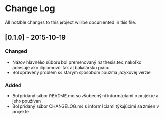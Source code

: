 # Change Log
All notable changes to this project will be documented in this file.

## [0.1.0] - 2015-10-19
### Changed
- Názov hlavného súboru bol premenovaný na thesis.tex, nakoľko adresuje ako diplomovú, tak aj bakalársku prácu
- Bol opravený problém so starým spôsobom použitia jazykovej verzie

### Added
- Bol pridaný súbor README.md so všobecnými informáciami o projekte a jeho používaní
- Bol pridaný súbor CHANGELOG.md s informáciami týkajúcimi sa zmien v projekte
